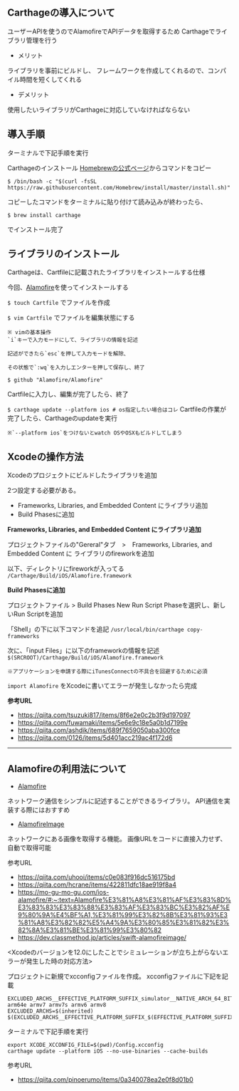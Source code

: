 Carthageの導入について
-
ユーザーAPIを使うのでAlamofireでAPIデータを取得するため
Carthageでライブラリ管理を行う

- メリット

ライブラリを事前にビルドし、
フレームワークを作成してくれるので、コンパイル時間を短くしてくれる

- デメリット

使用したいライブラリがCarthageに対応していなければならない


導入手順
-
ターミナルで下記手順を実行

Carthageのインストール
[Homebrewの公式ページ](https://brew.sh/)からコマンドをコピー

` $ /bin/bash -c "$(curl -fsSL https://raw.githubusercontent.com/Homebrew/install/master/install.sh)" `

コピーしたコマンドをターミナルに貼り付けて読み込みが終わったら、

`$ brew install carthage`

でインストール完了

ライブラリのインストール
-
Carthageは、Cartfileに記載されたライブラリをインストールする仕様

今回、[Alamofire](https://github.com/Alamofire/Alamofire)を使ってインストールする

`$ touch Cartfile`
でファイルを作成

`$ vim Cartfile`
でファイルを編集状態にする

	※ vimの基本操作
	`i`キーで入力モードにして、ライブラリの情報を記述

	記述ができたら`esc`を押して入力モードを解除、

	その状態で`:wq`を入力しエンターを押して保存し、終了

`$ github "Alamofire/Alamofire"`

Cartfileに入力し、編集が完了したら、終了

`$ carthage update --platform ios # os指定したい場合はコレ`
Cartfileの作業が完了したら、Carthageのupdateを実行

	※`--platform ios`をつけないとwatch OSやOSXもビルドしてしまう

Xcodeの操作方法
-
Xcodeのプロジェクトにビルドしたライブラリを追加

2つ設定する必要がある。

- Frameworks, Libraries, and Embedded Content  にライブラリ追加
- Build Phasesに追加

__Frameworks, Libraries, and Embedded Content  にライブラリ追加__

プロジェクトファイルの"Gereral"タブ　>　Frameworks, Libraries, and Embedded Content  に
ライブラリのfireworkを追加

以下、ディレクトリにfireworkが入ってる
`/Carthage/Build/iOS/Alamofire.framework`

__Build Phasesに追加__

プロジェクトファイル > Build Phases
New Run Script Phaseを選択し、新しいRun Scriptを追加

「Shell」の下に以下コマンドを追記
`/usr/local/bin/carthage copy-frameworks`

次に、「input Files」に以下のframeworkの情報を記述
`$(SRCROOT)/Carthage/Build/iOS/Alamofire.framework`

	※アプリケーションを申請する際にiTunesConnectの不具合を回避するために必須

`import Alamofire`
をXcodeに書いてエラーが発生しなかったら完成


**参考URL**

- https://qiita.com/tsuzuki817/items/8f6e2e0c2b3f9d197097
- https://qiita.com/fuwamaki/items/5e6e9c18e5a0b1d7199e
- https://qiita.com/ashdik/items/689f7659050aba300fce
- https://qiita.com/0126/items/5d401acc219ac4f172d6

***

Alamofireの利用法について
-
- [Alamofire](https://github.com/Alamofire/Alamofire)

ネットワーク通信をシンプルに記述することができるライブラリ。
API通信を実装する際にはおすすめ

- [AlamofireImage](https://github.com/Alamofire/AlamofireImage)

ネットワークにある画像を取得する機能。
画像URLをコードに直接入力せず、自動で取得可能

参考URL

- https://qiita.com/uhooi/items/c0e083f916dc516175bd
- https://qiita.com/hcrane/items/422811dfc18ae919f8a4
- https://mo-gu-mo-gu.com/ios-alamofire/#:~:text=Alamofire%E3%81%A8%E3%81%AF%E3%83%8D%E3%83%83%E3%83%88%E3%83%AF%E3%83%BC%E3%82%AF%E9%80%9A%E4%BF%A1,%E3%81%99%E3%82%8B%E3%81%93%E3%81%A8%E3%82%82%E5%A4%9A%E3%80%85%E3%81%82%E3%82%8A%E3%81%BE%E3%81%99%E3%80%82
- https://dev.classmethod.jp/articles/swift-alamofireimage/



<Xcodeのバージョンを12.0にしたことでシミュレーションが立ち上がらないエラーが発生した時の対応方法>

プロジェクトに新規でxcconfigファイルを作成。
xcconfigファイルに下記を記載

```
EXCLUDED_ARCHS__EFFECTIVE_PLATFORM_SUFFIX_simulator__NATIVE_ARCH_64_BIT_x86_64=arm64 arm64e armv7 armv7s armv6 armv8
EXCLUDED_ARCHS=$(inherited) $(EXCLUDED_ARCHS__EFFECTIVE_PLATFORM_SUFFIX_$(EFFECTIVE_PLATFORM_SUFFIX)__NATIVE_ARCH_64_BIT_$(NATIVE_ARCH_64_BIT))
```

ターミナルで下記手順を実行
```
export XCODE_XCCONFIG_FILE=$(pwd)/Config.xcconfig
carthage update --platform iOS --no-use-binaries --cache-builds
```


参考URL

- 	https://qiita.com/pinoerumo/items/0a340078ea2e0f8d01b0
